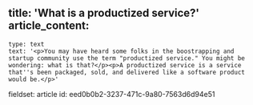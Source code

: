 title: 'What is a productized service?'
article_content:
  -
    type: text
    text: '<p>You may have heard some folks in the boostrapping and startup community use the term "productized service." You might be wondering: what is that?</p><p>A productized service is a service that''s been packaged, sold, and delivered like a software product would be.</p>'
fieldset: article
id: eed0b0b2-3237-471c-9a80-7563d6d94e51
